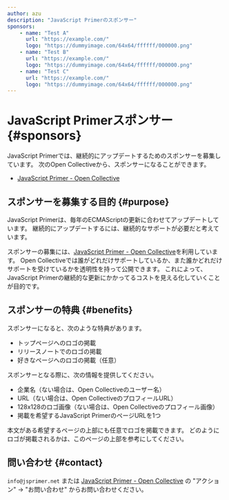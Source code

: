 ```yaml
---
author: azu
description: "JavaScript Primerのスポンサー"
sponsors:
    - name: "Test A"
      url: "https://example.com/"
      logo: "https://dummyimage.com/64x64/ffffff/000000.png"
    - name: "Test B"
      url: "https://example.com/"
      logo: "https://dummyimage.com/64x64/ffffff/000000.png"
    - name: "Test C"
      url: "https://example.com/"
      logo: "https://dummyimage.com/64x64/ffffff/000000.png"
---
```


# JavaScript Primerスポンサー {#sponsors}

JavaScript Primerでは、継続的にアップデートするためのスポンサーを募集しています。
次のOpen Collectiveから、スポンサーになることができます。

- [JavaScript Primer - Open Collective](https://opencollective.com/jsprimer)

## スポンサーを募集する目的 {#purpose}

JavaScript Primerは、毎年のECMAScriptの更新に合わせてアップデートしています。
継続的にアップデートするには、継続的なサポートが必要だと考えています。

スポンサーの募集には、[JavaScript Primer - Open Collective](https://opencollective.com/jsprimer)を利用しています。
Open Collectiveでは誰がどれだけサポートしているか、また誰かどれだけサポートを受けているかを透明性を持って公開できます。
これによって、JavaScript Primerの継続的な更新にかかってるコストを見える化していくことが目的です。

## スポンサーの特典 {#benefits}

スポンサーになると、次のような特典があります。

- トップページへのロゴの掲載
- リリースノートでのロゴの掲載
- 好きなページへのロゴの掲載（任意）

スポンサーとなる際に、次の情報を提供してください。

- 企業名（ない場合は、Open Collectiveのユーザー名）
- URL（ない場合は、Open CollectiveのプロフィールURL）
- 128x128のロゴ画像（ない場合は、Open Collectiveのプロフィール画像）
- 掲載を希望するJavaScript PrimerのページURLを1つ

本文がある希望するページの上部にも任意でロゴを掲載できます。
どのようにロゴが掲載されるかは、このページの上部を参考にしてください。

## 問い合わせ {#contact}

`info@jsprimer.net` または [JavaScript Primer - Open Collective](https://opencollective.com/jsprimer) の "アクション" → "お問い合わせ" からお問い合わせください。

